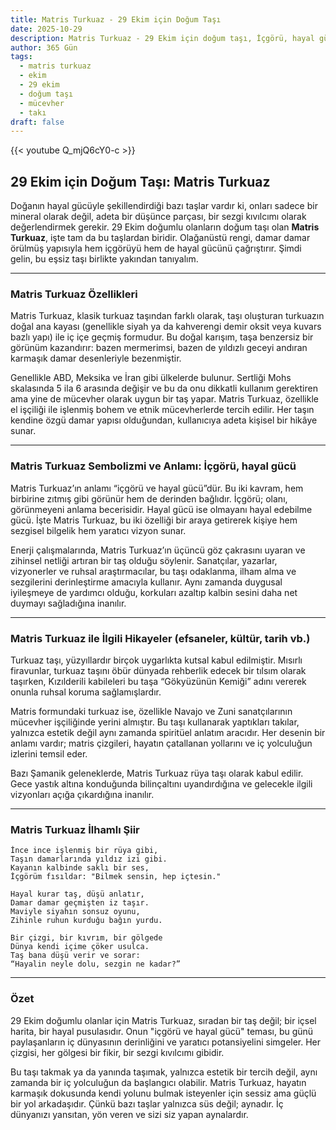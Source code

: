 ```yaml
---
title: Matris Turkuaz - 29 Ekim için Doğum Taşı
date: 2025-10-29
description: Matris Turkuaz - 29 Ekim için doğum taşı, İçgörü, hayal gücü sembolü. Bu özel taşın derin anlamını öğrenin.
author: 365 Gün
tags:
  - matris turkuaz
  - ekim
  - 29 ekim
  - doğum taşı
  - mücevher
  - takı
draft: false
---
```


{{< youtube Q_mjQ6cY0-c >}}

## 29 Ekim için Doğum Taşı: Matris Turkuaz

Doğanın hayal gücüyle şekillendirdiği bazı taşlar vardır ki, onları sadece bir mineral olarak değil, adeta bir düşünce parçası, bir sezgi kıvılcımı olarak değerlendirmek gerekir. 29 Ekim doğumlu olanların doğum taşı olan **Matris Turkuaz**, işte tam da bu taşlardan biridir. Olağanüstü rengi, damar damar örülmüş yapısıyla hem içgörüyü hem de hayal gücünü çağrıştırır. Şimdi gelin, bu eşsiz taşı birlikte yakından tanıyalım.

---

### Matris Turkuaz Özellikleri

Matris Turkuaz, klasik turkuaz taşından farklı olarak, taşı oluşturan turkuazın doğal ana kayası (genellikle siyah ya da kahverengi demir oksit veya kuvars bazlı yapı) ile iç içe geçmiş formudur. Bu doğal karışım, taşa benzersiz bir görünüm kazandırır: bazen mermerimsi, bazen de yıldızlı geceyi andıran karmaşık damar desenleriyle bezenmiştir.

Genellikle ABD, Meksika ve İran gibi ülkelerde bulunur. Sertliği Mohs skalasında 5 ila 6 arasında değişir ve bu da onu dikkatli kullanım gerektiren ama yine de mücevher olarak uygun bir taş yapar. Matris Turkuaz, özellikle el işçiliği ile işlenmiş bohem ve etnik mücevherlerde tercih edilir. Her taşın kendine özgü damar yapısı olduğundan, kullanıcıya adeta kişisel bir hikâye sunar.

---

### Matris Turkuaz Sembolizmi ve Anlamı: İçgörü, hayal gücü

Matris Turkuaz’ın anlamı “içgörü ve hayal gücü”dür. Bu iki kavram, hem birbirine zıtmış gibi görünür hem de derinden bağlıdır. İçgörü; olanı, görünmeyeni anlama becerisidir. Hayal gücü ise olmayanı hayal edebilme gücü. İşte Matris Turkuaz, bu iki özelliği bir araya getirerek kişiye hem sezgisel bilgelik hem yaratıcı vizyon sunar.

Enerji çalışmalarında, Matris Turkuaz’ın üçüncü göz çakrasını uyaran ve zihinsel netliği artıran bir taş olduğu söylenir. Sanatçılar, yazarlar, vizyonerler ve ruhsal araştırmacılar, bu taşı odaklanma, ilham alma ve sezgilerini derinleştirme amacıyla kullanır. Aynı zamanda duygusal iyileşmeye de yardımcı olduğu, korkuları azaltıp kalbin sesini daha net duymayı sağladığına inanılır.

---

### Matris Turkuaz ile İlgili Hikayeler (efsaneler, kültür, tarih vb.)

Turkuaz taşı, yüzyıllardır birçok uygarlıkta kutsal kabul edilmiştir. Mısırlı firavunlar, turkuaz taşını öbür dünyada rehberlik edecek bir tılsım olarak taşırken, Kızılderili kabileleri bu taşa “Gökyüzünün Kemiği” adını vererek onunla ruhsal koruma sağlamışlardır.

Matris formundaki turkuaz ise, özellikle Navajo ve Zuni sanatçılarının mücevher işçiliğinde yerini almıştır. Bu taşı kullanarak yaptıkları takılar, yalnızca estetik değil aynı zamanda spiritüel anlatım aracıdır. Her desenin bir anlamı vardır; matris çizgileri, hayatın çatallanan yollarını ve iç yolculuğun izlerini temsil eder.

Bazı Şamanik geleneklerde, Matris Turkuaz rüya taşı olarak kabul edilir. Gece yastık altına konduğunda bilinçaltını uyandırdığına ve gelecekle ilgili vizyonları açığa çıkardığına inanılır.

---

### Matris Turkuaz İlhamlı Şiir

```
İnce ince işlenmiş bir rüya gibi,  
Taşın damarlarında yıldız izi gibi.  
Kayanın kalbinde saklı bir ses,  
İçgörüm fısıldar: "Bilmek sensin, hep içtesin."

Hayal kurar taş, düşü anlatır,  
Damar damar geçmişten iz taşır.  
Maviyle siyahın sonsuz oyunu,  
Zihinle ruhun kurduğu bağın yurdu.

Bir çizgi, bir kıvrım, bir gölgede  
Dünya kendi içime çöker usulca.  
Taş bana düşü verir ve sorar:  
“Hayalin neyle dolu, sezgin ne kadar?”
```

---

### Özet

29 Ekim doğumlu olanlar için Matris Turkuaz, sıradan bir taş değil; bir içsel harita, bir hayal pusulasıdır. Onun "içgörü ve hayal gücü" teması, bu günü paylaşanların iç dünyasının derinliğini ve yaratıcı potansiyelini simgeler. Her çizgisi, her gölgesi bir fikir, bir sezgi kıvılcımı gibidir.

Bu taşı takmak ya da yanında taşımak, yalnızca estetik bir tercih değil, aynı zamanda bir iç yolculuğun da başlangıcı olabilir. Matris Turkuaz, hayatın karmaşık dokusunda kendi yolunu bulmak isteyenler için sessiz ama güçlü bir yol arkadaşıdır. Çünkü bazı taşlar yalnızca süs değil; aynadır. İç dünyanızı yansıtan, yön veren ve sizi siz yapan aynalardır.